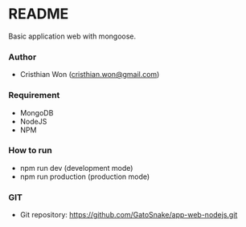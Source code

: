 # README #

Basic application web with mongoose.

### Author ###
* Cristhian Won (cristhian.won@gmail.com)

### Requirement ###

* MongoDB
* NodeJS
* NPM

### How to run ###

* npm run dev (development mode)
* npm run production (production mode)

### GIT ###

* Git repository: https://github.com/GatoSnake/app-web-nodejs.git
